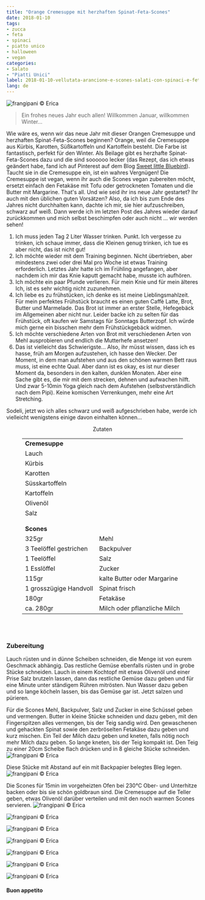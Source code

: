 ```yaml
---
title: "Orange Cremesuppe mit herzhaften Spinat-Feta-Scones"
date: 2018-01-10
tags:
- zucca
- feta
- spinaci
- piatto unico
- halloween 
- vegan
categories:
- Salato
- "Piatti Unici"
label: 2018-01-10-vellutata-arancione-e-scones-salati-con-spinaci-e-feta
lang: de
---
```

![](../2018-01-10-vellutata-arancione-e-scones-salati-con-spinaci-e-feta/header.jpg "frangipani © Erica")

> Ein frohes neues Jahr euch allen! Willkommen Januar, willkommen Winter...

Wie wäre es, wenn wir das neue Jahr mit dieser Orangen Cremesuppe und herzhaften Spinat-Feta-Scones beginnen? Orange, weil die Cremesuppe aus Kürbis, Karotten, Süßkartoffeln und Kartoffeln besteht. Die Farbe ist fantastisch, perfekt für den Winter. Als Beilage gibt es herzhafte Spinat-Feta-Scones dazu und die sind soooooo lecker (das Rezept, das ich etwas geändert habe, fand ich auf Pinterest auf dem Blog <a href="http://www.sweetlittlebluebird.com/2016/02/spinach-feta-scones.html" target="_blank">Sweet little Bluebird</a>). Taucht sie in die Cremesuppe ein, ist ein wahres Vergnügen! Die Cremesuppe ist vegan, wenn ihr auch die Scones vegan zubereiten möcht, ersetzt einfach den Fetakäse mit Tofu oder getrockneten Tomaten und die Butter mit Margarine. That's all. Und wie seid ihr ins neue Jahr gestartet? Ihr auch mit den üblichen guten Vorsätzen? Also, da ich bis zum Ende des Jahres nicht durchhalten kann, dachte ich mir, sie hier aufzuschreiben, schwarz auf weiß. Dann werde ich im letzten Post des Jahres wieder darauf zurückkommen und mich selbst beschimpfen oder auch nicht ... wir werden sehen!
1. Ich muss jeden Tag 2 Liter Wasser trinken. Punkt. Ich vergesse zu trinken, ich schaue immer, dass die Kleinen genug trinken, ich tue es aber nicht, das ist nicht gut!
2. Ich möchte wieder mit dem Training beginnen. Nicht übertrieben, aber mindestens zwei oder drei Mal pro Woche ist etwas Training erforderlich. Letztes Jahr hatte ich im Frühling angefangen, aber nachdem ich mir das Knie kaputt gemacht habe, musste ich aufhören.
3. Ich möchte ein paar Pfunde verlieren. Für mein Knie und für mein älteres Ich, ist es sehr wichtig nicht zuzunehmen.
4. Ich liebe es zu frühstücken, ich denke es ist meine Lieblingsmahlzeit. Für mein perfektes Frühstück braucht es einen guten Caffè Latte, Brot, Butter und Marmelade. Das Brot ist immer an erster Stelle, Hefegebäck im Allgemeinen aber nicht nur. Leider backe ich zu selten für das Frühstück, oft kaufen wir Samstags für Sonntags Butterzopf. Ich würde mich gerne ein bisschen mehr dem Frühstückgebäck widmen.
5. Ich möchte verschiedene Arten von Brot mit verschiedenen Arten von Mehl ausprobieren und endlich die Mutterhefe ansetzen!
6. Das ist vielleicht das Schwierigste... Also, ihr müsst wissen, dass ich es hasse, früh am Morgen aufzustehen, ich hasse den Wecker. Der Moment, in dem man aufstehen und aus den schönen warmen Bett raus muss, ist eine echte Qual. Aber dann ist es okay, es ist nur dieser Moment da, besonders in den kalten, dunklen Monaten. Aber eine Sache gibt es, die mir mit dem strecken, dehnen und aufwachen hilft. Und zwar 5-10min Yoga gleich nach dem Aufstehen (selbstverständlich nach dem Pipì). Keine komischen Verrenkungen, mehr eine Art Stretching.

Sodeli, jetzt wo ich alles schwarz und weiß aufgeschrieben habe, werde ich vielleicht wenigstens einige davon einhalten können...

<div id="wrapper" style="text-align: center">
  <div id="yourdiv" style="display: inline-block;">
    <div class="ingredients">
      <div class="ingredients-title">Zutaten</div>
      <table>
        <tbody>
          <tr>
            <td colspan="2"><b>Cremesuppe</b></td>
          </tr>
          <tr>
            <td>Lauch</td>
          </tr>
          <tr>
            <td>Kürbis</td>
          </tr>
          <tr>
            <td>Karotten</td>
          </tr>
          <tr>
            <td>Süsskartoffeln</td>
          </tr>
          <tr>
            <td>Kartoffeln</td>
          </tr>
          <tr>
            <td>Olivenöl</td>
          </tr>
          <tr>
            <td>Salz</td>
          </tr>
          <tr style="height: 15px;"></tr>
          <tr>          
            <td colspan="2"><b>Scones</b></td>
          </tr>      
          <tr> 
            <td>325gr</td>
            <td>Mehl</td>
          </tr>
          <tr>
            <td>3 Teelöffel gestrichen</td>
            <td>Backpulver</td>
          </tr>      
          <tr> 
            <td>1 Teelöffel</td>
            <td>Salz</td>
          </tr>
          <tr>
            <td>1 Esslöffel</td>
            <td>Zucker</td>
          </tr>      
          <tr> 
            <td>115gr</td>
            <td>kalte Butter oder Margarine</td>
          </tr>
          <tr>
            <td>1 grosszügige Handvoll</td>
            <td>Spinat frisch</td>
          </tr>      
          <tr> 
            <td>180gr</td>
            <td>Fetakäse</td>
          </tr>
          <tr>
            <td>ca. 280gr</td>
            <td>Milch oder pflanzliche Milch</td>
          </tr>
        </tbody>
      </table>
      <br></br>
    </div>
  </div>
</div>


<h3>
  <font color="grey">
    <i class="fa-solid fa-gears"></i>
  </font> Zubereitung
</h3>

Lauch rüsten und in dünne Scheiben schneiden, die Menge ist von eurem Geschmack abhängig. Das restliche Gemüse ebenfalls rüsten und in grobe Stücke schneiden. Lauch in einem Kochtopf mit etwas Olivenöl und einer Prise Salz brutzeln lassen, dann das restliche Gemüse dazu geben und für eine Minute unter ständigem Rühren mitrösten. Nun Wasser dazu geben und so lange köcheln lassen, bis das Gemüse gar ist. Jetzt salzen und pürieren.

Für die Scones Mehl, Backpulver, Salz und Zucker in eine Schüssel geben und vermengen. Butter in kleine Stücke schneiden und dazu geben, mit den Fingerspitzen alles vermengen, bis der Teig sandig wird. Den gewaschenen und gehackten Spinat sowie den zerbröselten Fetakäse dazu geben und kurz mischen. Ein Teil der Milch dazu geben und kneten, falls nötig noch mehr Milch dazu geben. So lange kneten, bis der Teig kompakt ist. Den Teig zu einer 20cm Scheibe flach drücken und in 8 gleiche Stücke schneiden.
![](../2018-01-10-vellutata-arancione-e-scones-salati-con-spinaci-e-feta/discoscones.jpg "frangipani © Erica")

Diese Stücke mit Abstand auf ein mit Backpapier belegtes Bleg legen.
![](../2018-01-10-vellutata-arancione-e-scones-salati-con-spinaci-e-feta/teglia.jpg "frangipani © Erica")

Die Scones für 15min im vorgeheizten Ofen bei 230°C Ober- und Unterhitze backen oder bis sie schön goldbraun sind. Die Cremesuppe auf die Teller geben, etwas Olivenöl darüber verteilen und mit den noch warmen Scones servieren.
![](../2018-01-10-vellutata-arancione-e-scones-salati-con-spinaci-e-feta/risultato1.jpg "frangipani © Erica")

![](../2018-01-10-vellutata-arancione-e-scones-salati-con-spinaci-e-feta/risultato2.jpg "frangipani © Erica")

![](../2018-01-10-vellutata-arancione-e-scones-salati-con-spinaci-e-feta/risultato3.jpg "frangipani © Erica")

![](../2018-01-10-vellutata-arancione-e-scones-salati-con-spinaci-e-feta/risultato4.jpg "frangipani © Erica")

![](../2018-01-10-vellutata-arancione-e-scones-salati-con-spinaci-e-feta/risultato5.jpg "frangipani © Erica")

![](../2018-01-10-vellutata-arancione-e-scones-salati-con-spinaci-e-feta/risultato6.jpg "frangipani © Erica")

![](../2018-01-10-vellutata-arancione-e-scones-salati-con-spinaci-e-feta/risultato7.jpg "frangipani © Erica")

<h4>Buon appetito
  <font color="red">
    <i class="fa-regular fa-face-smile"></i>
  </font>
</h4>
